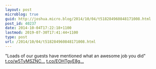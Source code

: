 ```yaml
---
layout: post
microblog: true
guid: http://joshua.micro.blog/2014/10/04/t518284960848171008.html
post_id: 40237
date: 2014-10-04T17:22:18+1100
lastmod: 2019-07-30T17:41:44+1100
type: post
url: /2014/10/04/t518284960848171008.html
---
```

"Loads of our guests have mentioned what an awesome job you did" [t.co/w5TyMSZNC...](http://t.co/w5TyMSZNCH) [t.co/EOHTgyE8g...](http://t.co/EOHTgyE8g3)
